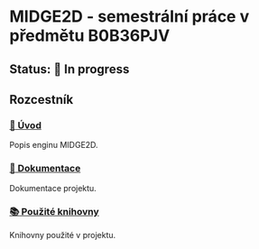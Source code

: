 # MIDGE2D - semestrální práce v předmětu B0B36PJV

## Status: :construction_worker: In progress

## Rozcestník
### [:pencil: Úvod](Úvod)
Popis enginu MIDGE2D.

### [:file_folder: Dokumentace](Dokumentace)
Dokumentace projektu.

### [:books: Použité knihovny](Knihovny)
Knihovny použité v projektu.
